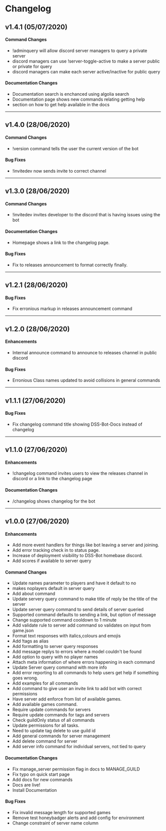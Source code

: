 # Changelog

## v1.4.1 (05/07/2020)

#### Command Changes

- !adminquery will allow discord server managers to query a private server
- discord managers can use !server-toggle-active to make a server public or private for query
- discord managers can make each server active/inactive for public query

#### Documentation Changes

- Documentation search is enchanced using algolia search
- Documentation page shows new commands relating getting help
- section on how to get help available in the docs

---

## v1.4.0 (28/06/2020)

#### Command Changes

- !version command tells the user the current version of the bot

#### Bug Fixes

- !invitedev now sends invite to correct channel

---

## v1.3.0 (28/06/2020)

#### Command Changes

- !invitedev invites developer to the discord that is having issues using the bot

#### Documentation Changes

- Homepage shows a link to the changelog page.

#### Bug Fixes

- Fix to releases announcement to format correctly finally.

---

## v1.2.1 (28/06/2020)

#### Bug Fixes

- Fix erronious markup in releases announcement command

---

## v1.2.0 (28/06/2020)

#### Enhancements

- Internal announce command to announce to releases channel in public discord

#### Bug Fixes

- Erronious Class names updated to avoid collisions in general commands

---

## v1.1.1 (27/06/2020)

#### Bug Fixes

- Fix changelog command title showing DSS-Bot-Docs instead of changelog

---

## v1.1.0 (27/06/2020)

#### Enhancements

- !changelog command invites users to view the releases channel in discord or a link to the changelog page

#### Documentation Changes

- /changelog shows changelog for the bot

---

## v1.0.0 (27/06/2020)

#### Enhancements

- Add more event handlers for things like bot leaving a server and joining.
- Add error tracking check in to status page.
- Increase of deployment visibility to DSS-Bot homebase discord.
- Add scores if available to server query

#### Command Changes

- Update names parameter to players and have it default to no
- makes noplayers default in server query
- Add about command
- Update servery query command to make title of reply be the title of the server
- Update server query command to send details of server queried
- Supported command defaults to sending a link, but option of message
- Change supported command cooldown to 1 minute
- Add validate rule to server add command so validates on input from game.json
- Format text responses with italics,colours and emojis
- Add !tags as alias
- Add formatting to server query responses
- Add message replys to errors where a model couldn't be found
- Add option to query with no player names
- Attach meta information of where errors happening in each command
- Update Server query command with more info
- Add error reporting to all commands to help users get help if something goes wrong.
- Add examples for all commands
- Add command to give user an invite link to add bot with correct permissions
- Have server add enforce from list of available games.
- Add available games command.
- Require update commands for servers
- Require update commands for tags and servers
- Check guildOnly status of all commands
- Update permissions for all tasks.
- Need to update tag delete to use guild id
- Add general commands for server management
- Add delete command for server
- Add server info command for individual servers, not tied to query

#### Documentation Changes

- Fix manage_server permission flag in docs to MANAGE_GUILD
- Fix typo on quick start page
- Add docs for new commands
- Docs are live!
- Install Documentation

#### Bug Fixes

- Fix invalid message length for supported games
- Remove test honeybadger alerts and add config for environment
- Change constraint of server name column
